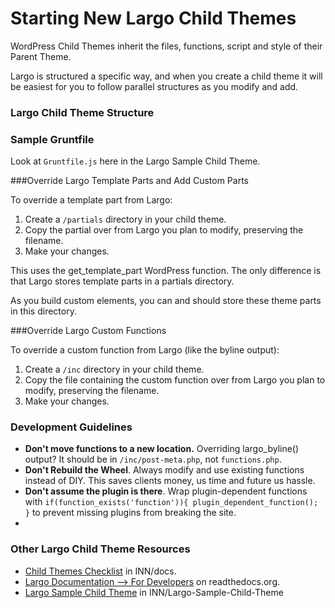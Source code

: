 # Starting New Largo Child Themes

WordPress Child Themes inherit the files, functions, script and style of their Parent Theme.

Largo is structured a specific way, and when you create a child theme it will be easiest for you to follow parallel structures as you modify and add.

### Largo Child Theme Structure

### Sample Gruntfile

Look at ```Gruntfile.js``` here in the Largo Sample Child Theme.

###Override Largo Template Parts and Add Custom Parts

To override a template part from Largo:
1. Create a ```/partials``` directory in your child theme.
2. Copy the partial over from Largo you plan to modify, preserving the filename.
3. Make your changes.

This uses the get_template_part WordPress function. The only difference is that Largo stores template parts in a partials directory.

As you build custom elements, you can and should store these theme parts in this directory.

###Override Largo Custom Functions

To override a custom function from Largo (like the byline output):
1. Create a ```/inc``` directory in your child theme.
2. Copy the file containing the custom function over from Largo you plan to modify, preserving the filename.
3. Make your changes.

### Development Guidelines
- **Don't move functions to a new location.** Overriding largo_byline() output? It should be in ```/inc/post-meta.php```, not ```functions.php```.
- **Don't Rebuild the Wheel**. Always modify and use existing functions instead of DIY. This saves clients money, us time and future us hassle.
- **Don't assume the plugin is there**. Wrap plugin-dependent functions with ```if(function_exists('function')){ plugin_dependent_function(); }``` to prevent missing plugins from breaking the site.
-

### Other Largo Child Theme Resources
- [Child Themes Checklist](https://github.com/INN/docs/blob/master/checklists/updating-child-themes.md) in INN/docs.
- [Largo Documentation --> For Developers](http://largo.readthedocs.org/developers/fordevelopers.html#overview) on readthedocs.org.
- [Largo Sample Child Theme](https://github.com/INN/Largo-Sample-Child-Theme) in INN/Largo-Sample-Child-Theme
